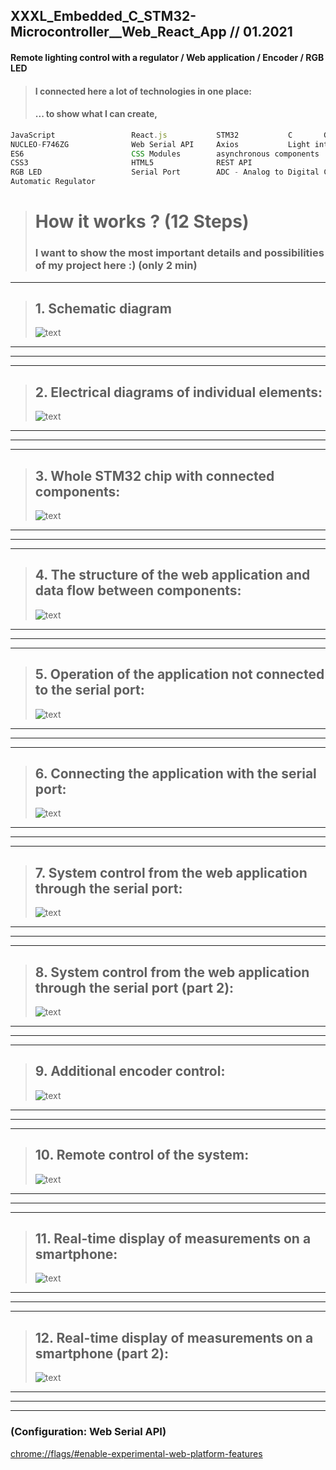 ## XXXL_Embedded_C_STM32-Microcontroller__Web_React_App // 01.2021

#### Remote lighting control with a regulator / Web application / Encoder / RGB LED

> #### I connected here a lot of technologies in one place:
>
> #### ... to show what I can create,

```js
JavaScript                 React.js           STM32           C       GPIO     I2C      PWM  
NUCLEO-F746ZG              Web Serial API     Axios           Light intensity sensor BH1750
ES6                        CSS Modules        asynchronous components               Encoder     
CSS3                       HTML5              REST API                                  MVP
RGB LED                    Serial Port        ADC - Analog to Digital Converter      Timers
Automatic Regulator
```

> # How it works ? (12 Steps)
>
> ### I want to show the most important details and possibilities of my project here :) (only 2 min)

---

> ## 1. Schematic diagram
>
> ![text](https://github.com/LukaszKolodziejski/XXXL_Embedded_C_STM32-Microcontroller__Web_React_App/blob/main/src/images/1.Schematic_diagram.png)

---

---

---

> ## 2. Electrical diagrams of individual elements:
>
> ![text](https://github.com/LukaszKolodziejski/XXXL_Embedded_C_STM32-Microcontroller__Web_React_App/blob/main/src/images/2.Electrical_diagrams_of_individual_elements.png)

---

---

---

> ## 3. Whole STM32 chip with connected components:
>
> ![text](https://github.com/LukaszKolodziejski/XXXL_Embedded_C_STM32-Microcontroller__Web_React_App/blob/main/src/images/3.Whole_STM32_chip_with_connected_components.png)

---

---

---

> ## 4. The structure of the web application and data flow between components:
>
> ![text](https://github.com/LukaszKolodziejski/XXXL_Embedded_C_STM32-Microcontroller__Web_React_App/blob/main/src/images/4.The_structure_of_the_web_application_and_data_flow_between_components.png)

---

---

---

> ## 5. Operation of the application not connected to the serial port:
>
> ![text](https://github.com/LukaszKolodziejski/XXXL_Embedded_C_STM32-Microcontroller__Web_React_App/blob/main/src/images/5.Operation_of_the_application_not_connected_to_the_serial_port.png)

---

---

---

> ## 6. Connecting the application with the serial port:
>
> ![text](https://github.com/LukaszKolodziejski/XXXL_Embedded_C_STM32-Microcontroller__Web_React_App/blob/main/src/images/6.Connecting_the_application_with_the_serial_port.png)

---

---

---

> ## 7. System control from the web application through the serial port:
>
> ![text](https://github.com/LukaszKolodziejski/XXXL_Embedded_C_STM32-Microcontroller__Web_React_App/blob/main/src/images/7.System_control_from_the_web_application_through_the_serial_port.png)

---

---

---

> ## 8. System control from the web application through the serial port (part 2):
>
> ![text](https://github.com/LukaszKolodziejski/XXXL_Embedded_C_STM32-Microcontroller__Web_React_App/blob/main/src/images/8.System_control_from_the_web_application_through_the_serial_port.png)

---

---

---

> ## 9. Additional encoder control:
>
> ![text](https://github.com/LukaszKolodziejski/XXXL_Embedded_C_STM32-Microcontroller__Web_React_App/blob/main/src/images/9.Additional_encoder_control.png)

---

---

---

> ## 10. Remote control of the system:
>
> ![text](https://github.com/LukaszKolodziejski/XXXL_Embedded_C_STM32-Microcontroller__Web_React_App/blob/main/src/images/10.Remote_control_of_the_system.png)

---

---

---

> ## 11. Real-time display of measurements on a smartphone:
>
> ![text](https://github.com/LukaszKolodziejski/XXXL_Embedded_C_STM32-Microcontroller__Web_React_App/blob/main/src/images/11.Real-time_display_of_measurements_on_a_smartphone.png)

---

---

---

> ## 12. Real-time display of measurements on a smartphone (part 2):
>
> ![text](https://github.com/LukaszKolodziejski/XXXL_Embedded_C_STM32-Microcontroller__Web_React_App/blob/main/src/images/12.Real-time_display_of_measurements_on_a_smartphone.png)

---

---

---

### (Configuration: Web Serial API)

[chrome://flags/#enable-experimental-web-platform-features](chrome://flags/#enable-experimental-web-platform-features)

